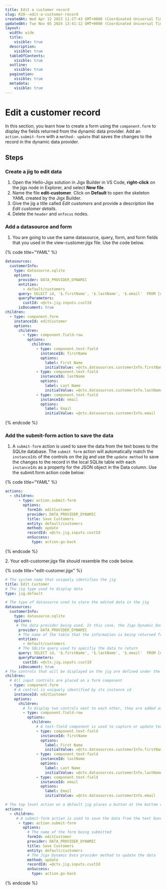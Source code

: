 ```yaml
---
title: Edit a customer record
slug: R20--edit-a-customer-record
createdAt: Wed Apr 12 2023 11:27:43 GMT+0000 (Coordinated Universal Time)
updatedAt: Tue Nov 05 2024 13:41:12 GMT+0000 (Coordinated Universal Time)
layout:
  width: wide
  title:
    visible: true
  description:
    visible: true
  tableOfContents:
    visible: true
  outline:
    visible: true
  pagination:
    visible: true
  metadata:
    visible: true
---
```


# Edit a customer record

In this section, you learn how to create a form using the `component.form` to display the fields returned from the dynamic data provider. Add an `action.submit-form` with a `method: update` that saves the changes to the record in the dynamic data provider.

## Steps

### Create a jig to edit data

1. Open the Hello-Jigx solution in Jigx Builder in VS Code, **right-click** on the jigs node in Explorer, and select **New file**.
2. Name the file **edit-customer**. Click on **Default** to open the skeleton YAML created by the Jigx Builder.
3. Give the jig a title called _Edit customers_ and provide a description like _Edit customer details_.
4. Delete the `header` and `onfocus` nodes.

### Add a datasource and form

1. You are going to use the same datasource, query, form, and form fields that you used in the view-customer.jigx file. Use the code below.

{% code title="YAML" %}
```yaml
datasources:
  customerInfo:
    type: datasource.sqlite
    options:
      provider: DATA_PROVIDER_DYNAMIC
      entities:
        - default/customers
      query: SELECT id, '$.firstName', '$.lastName', '$.email'  FROM [default/customers] WHERE id = @custId
      queryParameters:
        custId: =@ctx.jig.inputs.custId
      isDocument: true 
children:
  - type: component.form
    instanceId: editCustomer
    options:
      children:
        - type: component.field-row
          options:
            children:
              - type: component.text-field
                instanceId: firstName
                options:
                  label: First Name
                  initialValue: =@ctx.datasources.customerInfo.firstName
              - type: component.text-field
                instanceId: lastName
                options:
                  label: Last Name
                  initialValue: =@ctx.datasources.customerInfo.lastName
              - type: component.text-field    
                instanceId: email
                options:
                  label: Email
                  initialValue: =@ctx.datasources.customerInfo.email    
```
{% endcode %}

### Add the submit-form action to save the data

1. A `submit-form` action is used to save the data from the text boxes to the SQLite database. The `submit form` action will automatically match the `instanceIds` of the controls on the jig and use the `update method` to save the changes to the record in the local SQLite table with each `instanceIds` as a property for the JSON object in the Data column. Use the submit.form action code below:

{% code title="YAML" %}
```yaml
actions:
  - children:
      - type: action.submit-form
        options:
          formId: editCustomer
          provider: DATA_PROVIDER_DYNAMIC
          title: Save Customers
          entity: default/customers             
          method: update
          recordId: =@ctx.jig.inputs.custId
          onSuccess: 
            type: action.go-back  
```
{% endcode %}

2\. Your edit-customer.jigx file should resemble the code below.

{% code title="edit-customer.jigx" %}
```yaml
# The system name that uniquely identifies the jig
title: Edit Customer
# The jig type used to display data
type: jig.default

# The type of datasource used to store the edited data in the jig
datasources:
  customerInfo:
    type: datasource.sqlite
    options:
     # The data provider being used. In this case, the Jigx Dynamic Data provider, which is a built-in database using methods to work with the data. 
      provider: DATA_PROVIDER_DYNAMIC
      # The name of the table that the information is being returned from. All Dynamic Data-based tables are saved in the "default" database.
      entities:
        - default/customers
      # The SQLite query used to specifiy the data to return  
      query: SELECT id, '$.firstName', '$.lastName', '$.email'  FROM [default/customers] WHERE id = @custId
      queryParameters:
        custId: =@ctx.jig.inputs.custId
      isDocument: true
# The controls that will be displayed on the jig are defined under the children node on a default jig      
children:
  # All input controls are placed on a form component
  - type: component.form
    # A control is uniquely identified by its instance id
    instanceId: editCustomer
    options:
      children:
        # To display two controls next to each other, they are added as children of a field-row component
        - type: component.field-row
          options:
            children:
              # A text-field component is used to capture or update text information on a form. In this case the value is returned from the database
              - type: component.text-field
                instanceId: firstName
                options:
                  label: First Name
                  initialValue: =@ctx.datasources.customerInfo.firstName
              - type: component.text-field
                instanceId: lastName
                options:
                  label: Last Name
                  initialValue: =@ctx.datasources.customerInfo.lastName
              - type: component.text-field    
                instanceId: email
                options:
                  label: Email
                  initialValue: =@ctx.datasources.customerInfo.email    

# The top level action on a default jig places a button at the bottom of the screen                  
actions:
  - children:
     # A submit-form action is used to save the data from the text boxes to the SQLite database. The submit form action will automatically match the instanceIds of the controls on the jig and update the record in the local SQLite table with each instanceIds as a property for the JSON object in the Data column
      - type: action.submit-form
        options:
          # The name of the form being submitted
          formId: editCustomer
          provider: DATA_PROVIDER_DYNAMIC
          title: Save Customers
          entity: default/customers
          # The Jigx Dynamic Data provider method to update the data                  
          method: update
          recordId: =@ctx.jig.inputs.custId
          onSuccess: 
            type: action.go-back  
```
{% endcode %}
